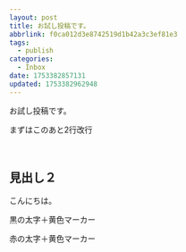 ```yaml
---
layout: post
title: お試し投稿です。
abbrlink: f0ca012d3e8742519d1b42a3c3ef81e3
tags:
  - publish
categories:
  - Inbox
date: 1753382857131
updated: 1753382962948
---
```


お試し投稿です。

まずはこのあと2行改行

 

## 見出し２

こんにちは。

<span class="mark-bold-black">黒の太字＋黄色マーカー</span>

<span class="mark-bold-red">赤の太字＋黄色マーカー</span>
